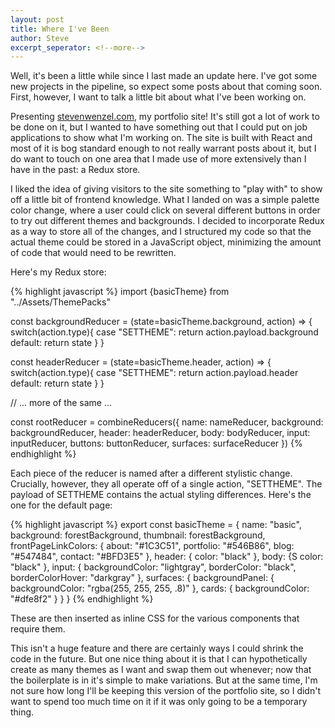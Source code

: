 ```yaml
---
layout: post
title: Where I've Been
author: Steve
excerpt_seperator: <!--more-->
---
```


Well, it's been a little while since I last made an update here. <!--more--> I've got some new projects in the pipeline, so expect some posts about that coming soon. First, however, I want to talk a little bit about what I've been working on.

Presenting [stevenwenzel.com](stevenwenzel.com), my portfolio site! It's still got a lot of work to be done on it, but I wanted to have something out that I could put on job applications to show what I'm working on. The site is built with React and most of it is bog standard enough to not really warrant posts about it, but I do want to touch on one area that I made use of more extensively than I have in the past: a Redux store.

I liked the idea of giving visitors to the site something to "play with" to show off a little bit of frontend knowledge. What I landed on was a simple palette color change, where a user could click on several different buttons in order to try out different themes and backgrounds. I decided to incorporate Redux as a way to store all of the changes, and I structured my code so that the actual theme could be stored in a JavaScript object, minimizing the amount of code that would need to be rewritten.

Here's my Redux store:

{% highlight javascript %}
import {basicTheme} from "../Assets/ThemePacks"


const backgroundReducer = (state=basicTheme.background, action) => {
  switch(action.type){
    case "SETTHEME":
      return action.payload.background
    default:
      return state
  }
}

const headerReducer = (state=basicTheme.header, action) => {
  switch(action.type){
    case "SETTHEME":
      return action.payload.header
    default:
      return state
  }
}

// ... more of the same ...


const rootReducer = combineReducers({
  name: nameReducer,
  background: backgroundReducer,
  header: headerReducer,
  body: bodyReducer,
  input: inputReducer,
  buttons: buttonReducer,
  surfaces: surfaceReducer
})
{% endhighlight %}

Each piece of the reducer is named after a different stylistic change. Crucially, however, they all operate off of a single action, "SETTHEME". The payload of SETTHEME contains the actual styling differences. Here's the one for the default page:

{% highlight javascript %}
export const basicTheme = {
  name: "basic",
  background: forestBackground,
  thumbnail: forestBackground,
  frontPageLinkColors: {
    about: "#1C3C51",
    portfolio: "#546B86",
    blog: "#547484",
    contact: "#BFD3E5"
  },
  header: {
    color: "black"
  },
  body: {S
    color: "black"
  },
  input: {
    backgroundColor: "lightgray",
    borderColor: "black",
    borderColorHover: "darkgray"
  },
  surfaces: {
    backgroundPanel: {
      backgroundColor: "rgba(255, 255, 255, .8)"
    },
    cards: {
      backgroundColor: "#dfe8f2"
    }
  }
}
{% endhighlight %}

These are then inserted as inline CSS for the various components that require them.

This isn't a huge feature and there are certainly ways I could shrink the code in the future. But one nice thing about it is that I can hypothetically create as many themes as I want and swap them out whenever; now that the boilerplate is in it's simple to make variations. But at the same time, I'm not sure how long I'll be keeping this version of the portfolio site, so I didn't want to spend too much time on it if it was only going to be a temporary thing.
